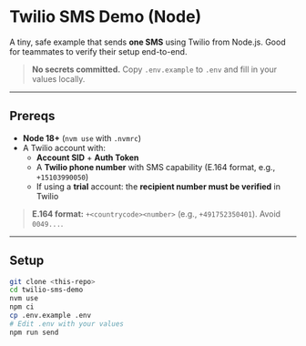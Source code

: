 # Twilio SMS Demo (Node)

A tiny, safe example that sends **one SMS** using Twilio from Node.js. Good for teammates to verify their setup end-to-end.

> **No secrets committed.** Copy `.env.example` to `.env` and fill in your values locally.

---

## Prereqs

- **Node 18+** (`nvm use` with `.nvmrc`)
- A Twilio account with:
  - **Account SID** + **Auth Token**
  - A **Twilio phone number** with SMS capability (E.164 format, e.g., `+15103990050`)
  - If using a **trial** account: the **recipient number must be verified** in Twilio

> **E.164 format:** `+<countrycode><number>` (e.g., `+491752350401`). Avoid `0049...`.

---

## Setup

```bash
git clone <this-repo>
cd twilio-sms-demo
nvm use
npm ci
cp .env.example .env
# Edit .env with your values
npm run send
